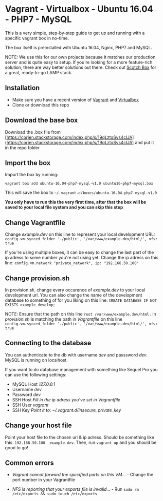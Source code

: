 Vagrant - Virtualbox - Ubuntu 16.04 - PHP7 - MySQL
======================
This is a very simple, step-by-step guide to get up and running with a specific vagrant box in no-time.

The box itself is preinstalled with Ubuntu 16.04, Nginx, PHP7 and MySQL.

NOTE: We use this for our own projects because it matches our production server and is quite easy to setup. If you're looking for a more feature-rich solution, there are way better solutions out there. Check out [Scotch Box](https://box.scotch.io) for a great, ready-to-go LAMP stack.

Installation
--------------
- Make sure you have a recent version of [Vagrant](https://www.vagrantup.com) and [Virtualbox](https://www.virtualbox.org)
- Clone or download this repo

## Download the base box

Download the .box file from [https://corjen.stackstorage.com/index.php/s/19qLztoSvs4cIJA](https://corjen.stackstorage.com/index.php/s/19qLztoSvs4cIJA) and put it in the repo folder

Import the box
--------------
Import the box by running:

```vagrant box add ubuntu-16.04-php7-mysql-v1.0 ubuntu16-php7-mysql.box```

This will save the box to ```~/.vagrant.d/boxes/ubuntu-16.04-php7-mysql-v1.0```

**You only have to run this the very first time, after that the box will be saved to your local file system and you can skip this step**

Change Vagrantfile
---------------------

Change *example.dev* on this line to represent your local development URL:
```config.vm.synced_folder './public', '/var/www/example.dev/html/', nfs: true```

If you're using multiple boxes, it can be easy to change the last part of the ip adress to some number you're not using yet. Change the ip adress on this line:
```config.vm.network "private_network", ip: "192.168.50.100"```


Change provision.sh
-------------------

In provision.sh, change every occurence of *example.dev* to your local development url. You can also change the name of the development database to something of for you liking on this line:
```CREATE DATABASE IF NOT EXISTS example_develop;```

NOTE: Ensure that the path on this line ```root /var/www/example.dev/html;``` in *provision.sh* is matching the path in *Vagrantfile* on this line ```config.vm.synced_folder './public', '/var/www/example.dev/html/', nfs: true```

Connecting to the database
--------------------------

You can authenticate to the db with username *dev* and passsword *dev*. MySQL is running on localhost.

If you want to do database management with something like Sequel Pro you can use the following settings:

- MySQL Host *127.0.0.1*
- Username *dev*
- Password *dev*
- SSH Host *Fill in the ip adress you've set in Vagrantfile*
- SSH User *vagrant*
- SSH Key *Point it to: ~/.vagrant.d/insecure_private_key*

Change your host file
---------------------

Point your host file to the chosen url & ip adress. Should be something like this: ```192.168.50.100  example.dev```. Then, run ```vagrant up``` and you should be good to go!

Common errors
-------------

- *Vagrant cannot forward the specified ports on this VM...* - Change the port number in your Vagrantfile

- *NFS is reporting that your exports file is invalid...* - Run ```sudo rm /etc/exports && sudo touch /etc/exports```
